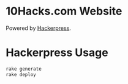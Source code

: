10Hacks.com Website
===================

Powered by [Hackerpress](https://github.com/10hacks/10hacks.github.io).





Hackerpress Usage
=================

```bash
rake generate
rake deploy
```
